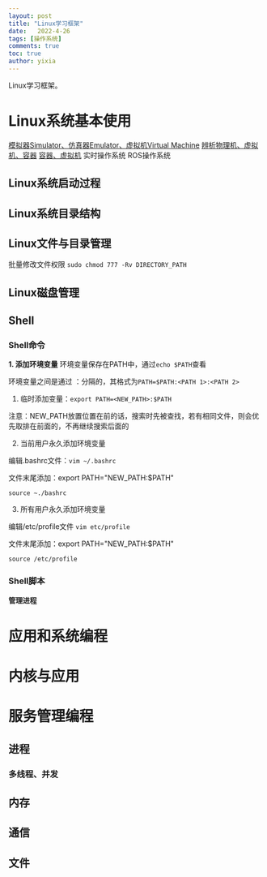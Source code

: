 ```yaml
---
layout: post
title: "Linux学习框架"
date:   2022-4-26
tags: [操作系统]
comments: true
toc: true
author: yixia
---
```


Linux学习框架。

<!-- more -->

# Linux系统基本使用
[模拟器Simulator、仿真器Emulator、虚拟机Virtual Machine](https://www.zhihu.com/question/27165609)
[辨析物理机、虚拟机、容器](https://blog.csdn.net/qq_38388811/article/details/109804355)
[容器、虚拟机](https://yixia713.github.io/Docker%E5%AE%B9%E5%99%A8%E8%99%9A%E6%8B%9F%E6%9C%BA/)
实时操作系统
ROS操作系统

## Linux系统启动过程

## Linux系统目录结构

## Linux文件与目录管理
批量修改文件权限
`sudo chmod 777 -Rv DIRECTORY_PATH`

## Linux磁盘管理

## Shell

### Shell命令
**1. 添加环境变量**
环境变量保存在PATH中，通过`echo $PATH`查看

环境变量之间是通过 ：分隔的，其格式为`PATH=$PATH:<PATH 1>:<PATH 2>`

1. 临时添加变量：`export PATH=<NEW_PATH>:$PATH`

注意：NEW_PATH放置位置在前的话，搜索时先被查找，若有相同文件，则会优先取排在前面的，不再继续搜索后面的

2. 当前用户永久添加环境变量

编辑.bashrc文件：`vim ~/.bashrc`

文件末尾添加：export PATH="NEW_PATH:$PATH"

`source ~./bashrc`

3. 所有用户永久添加环境变量

编辑/etc/profile文件
`vim etc/profile`

文件末尾添加：export PATH="NEW_PATH:$PATH"

`source /etc/profile`

### Shell脚本
**管理进程**

# 应用和系统编程

# 内核与应用

# 服务管理编程

## 进程

### 多线程、并发

## 内存

## 通信

## 文件
